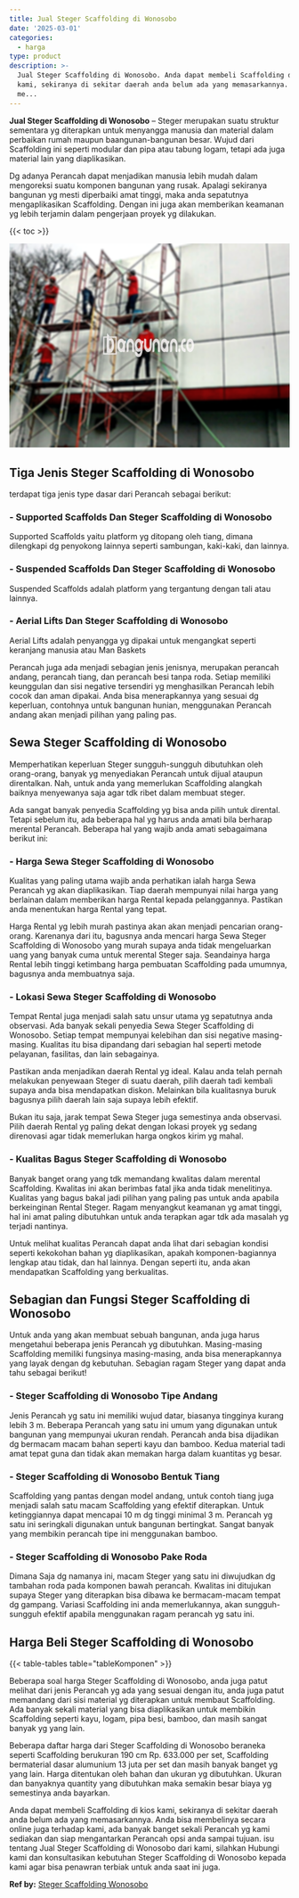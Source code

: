 ```yaml
---
title: Jual Steger Scaffolding di Wonosobo
date: '2025-03-01'
categories:
  - harga
type: product
description: >-
  Jual Steger Scaffolding di Wonosobo. Anda dapat membeli Scaffolding di kios
  kami, sekiranya di sekitar daerah anda belum ada yang memasarkannya. Anda bisa
  me...
---
```


**Jual Steger Scaffolding di Wonosobo** – Steger merupakan suatu struktur sementara yg diterapkan untuk menyangga manusia dan material dalam perbaikan rumah maupun baangunan-bangunan besar. Wujud dari Scaffolding ini seperti modular dan pipa atau tabung logam, tetapi ada juga material lain yang diaplikasikan.

Dg adanya Perancah dapat menjadikan manusia lebih mudah dalam mengoreksi suatu komponen bangunan yang rusak. Apalagi sekiranya bangunan yg mesti diperbaiki amat tinggi, maka anda sepatutnya mengaplikasikan Scaffolding. Dengan ini juga akan memberikan keamanan yg lebih terjamin dalam pengerjaan proyek yg dilakukan.

{{< toc >}}

![Jual Steger Scaffolding di Wonosobo](/images/sewa-scaffolding-steger-07.png)

## Tiga Jenis Steger Scaffolding di Wonosobo

terdapat tiga jenis type dasar dari Perancah sebagai berikut:

### \- Supported Scaffolds Dan Steger Scaffolding di Wonosobo

Supported Scaffolds yaitu platform yg ditopang oleh tiang, dimana dilengkapi dg penyokong lainnya seperti sambungan, kaki-kaki, dan lainnya.

### \- Suspended Scaffolds Dan Steger Scaffolding di Wonosobo

Suspended Scaffolds adalah platform yang tergantung dengan tali atau lainnya.

### \- Aerial Lifts Dan Steger Scaffolding di Wonosobo

Aerial Lifts adalah penyangga yg dipakai untuk mengangkat seperti keranjang manusia atau Man Baskets

Perancah juga ada menjadi sebagian jenis jenisnya, merupakan perancah andang, perancah tiang, dan perancah besi tanpa roda. Setiap memiliki keunggulan dan sisi negative tersendiri yg menghasilkan Perancah lebih cocok dan aman dipakai. Anda bisa menerapkannya yang sesuai dg keperluan, contohnya untuk bangunan hunian, menggunakan Perancah andang akan menjadi pilihan yang paling pas.

## Sewa Steger Scaffolding di Wonosobo

Memperhatikan keperluan Steger sungguh-sungguh dibutuhkan oleh orang-orang, banyak yg menyediakan Perancah untuk dijual ataupun direntalkan. Nah, untuk anda yang memerlukan Scaffolding alangkah baiknya menyewanya saja agar tdk ribet dalam membuat steger.

Ada sangat banyak penyedia Scaffolding yg bisa anda pilih untuk dirental. Tetapi sebelum itu, ada beberapa hal yg harus anda amati bila berharap merental Perancah. Beberapa hal yang wajib anda amati sebagaimana berikut ini:

### \- Harga Sewa Steger Scaffolding di Wonosobo

Kualitas yang paling utama wajib anda perhatikan ialah harga Sewa Perancah yg akan diaplikasikan. Tiap daerah mempunyai nilai harga yang berlainan dalam memberikan harga Rental kepada pelanggannya. Pastikan anda menentukan harga Rental yang tepat.

Harga Rental yg lebih murah pastinya akan akan menjadi pencarian orang-orang. Karenanya dari itu, bagusnya anda mencari harga Sewa Steger Scaffolding di Wonosobo yang murah supaya anda tidak mengeluarkan uang yang banyak cuma untuk merental Steger saja. Seandainya harga Rental lebih tinggi ketimbang harga pembuatan Scaffolding pada umumnya, bagusnya anda membuatnya saja.

### \- Lokasi Sewa Steger Scaffolding di Wonosobo

Tempat Rental juga menjadi salah satu unsur utama yg sepatutnya anda observasi. Ada banyak sekali penyedia Sewa Steger Scaffolding di Wonosobo. Setiap tempat mempunyai kelebihan dan sisi negative masing-masing. Kualitas itu bisa dipandang dari sebagian hal seperti metode pelayanan, fasilitas, dan lain sebagainya.

Pastikan anda menjadikan daerah Rental yg ideal. Kalau anda telah pernah melakukan penyewaan Steger di suatu daerah, pilih daerah tadi kembali supaya anda bisa mendapatkan diskon. Melainkan bila kualitasnya buruk bagusnya pilih daerah lain saja supaya lebih efektif.

Bukan itu saja, jarak tempat Sewa Steger juga semestinya anda observasi. Pilih daerah Rental yg paling dekat dengan lokasi proyek yg sedang direnovasi agar tidak memerlukan harga ongkos kirim yg mahal.

### \- Kualitas Bagus Steger Scaffolding di Wonosobo

Banyak banget orang yang tdk memandang kwalitas dalam merental Scaffolding. Kwalitas ini akan berimbas fatal jika anda tidak menelitinya. Kualitas yang bagus bakal jadi pilihan yang paling pas untuk anda apabila berkeinginan Rental Steger. Ragam menyangkut keamanan yg amat tinggi, hal ini amat paling dibutuhkan untuk anda terapkan agar tdk ada masalah yg terjadi nantinya.

Untuk melihat kualitas Perancah dapat anda lihat dari sebagian kondisi seperti kekokohan bahan yg diaplikasikan, apakah komponen-bagiannya lengkap atau tidak, dan hal lainnya. Dengan seperti itu, anda akan mendapatkan Scaffolding yang berkualitas.

## Sebagian dan Fungsi Steger Scaffolding di Wonosobo

Untuk anda yang akan membuat sebuah bangunan, anda juga harus mengetahui beberapa jenis Perancah yg dibutuhkan. Masing-masing Scaffolding memiliki fungsinya masing-masing, anda bisa menerapkannya yang layak dengan dg kebutuhan. Sebagian ragam Steger yang dapat anda tahu sebagai berikut!

### \- Steger Scaffolding di Wonosobo Tipe Andang

Jenis Perancah yg satu ini memiliki wujud datar, biasanya tingginya kurang lebih 3 m. Beberapa Perancah yang satu ini umum yang digunakan untuk bangunan yang mempunyai ukuran rendah. Perancah anda bisa dijadikan dg bermacam macam bahan seperti kayu dan bamboo. Kedua material tadi amat tepat guna dan tidak akan memakan harga dalam kuantitas yg besar.

### \- Steger Scaffolding di Wonosobo Bentuk Tiang

Scaffolding yang pantas dengan model andang, untuk contoh tiang juga menjadi salah satu macam Scaffolding yang efektif diterapkan. Untuk ketinggiannya dapat mencapai 10 m dg tinggi minimal 3 m. Perancah yg satu ini seringkali digunakan untuk bangunan bertingkat. Sangat banyak yang membikin perancah tipe ini menggunakan bamboo.

### \- Steger Scaffolding di Wonosobo Pake Roda

Dimana Saja dg namanya ini, macam Steger yang satu ini diwujudkan dg tambahan roda pada komponen bawah perancah. Kwalitas ini ditujukan supaya Steger yang diterapkan bisa dibawa ke bermacam-macam tempat dg gampang. Variasi Scaffolding ini anda memerlukannya, akan sungguh-sungguh efektif apabila menggunakan ragam perancah yg satu ini.

## Harga Beli Steger Scaffolding di Wonosobo

{{< table-tables table="tableKomponen" >}}

Beberapa soal harga Steger Scaffolding di Wonosobo, anda juga patut melihat dari jenis Perancah yg ada yang sesuai dengan itu, anda juga patut memandang dari sisi material yg diterapkan untuk membaut Scaffolding. Ada banyak sekali material yang bisa diaplikasikan untuk membikin Scaffolding seperti kayu, logam, pipa besi, bamboo, dan masih sangat banyak yg yang lain.

Beberapa daftar harga dari Steger Scaffolding di Wonosobo beraneka seperti Scaffolding berukuran 190 cm Rp. 633.000 per set, Scaffolding bermaterial dasar alumunium 13 juta per set dan masih banyak banget yg yang lain. Harga ditentukan oleh bahan dan ukuran yg dibutuhkan. Ukuran dan banyaknya quantity yang dibutuhkan maka semakin besar biaya yg semestinya anda bayarkan.

Anda dapat membeli Scaffolding di kios kami, sekiranya di sekitar daerah anda belum ada yang memasarkannya. Anda bisa membelinya secara online juga terhadap kami, ada banyak banget sekali Perancah yg kami sediakan dan siap mengantarkan Perancah opsi anda sampai tujuan. isu tentang Jual Steger Scaffolding di Wonosobo dari kami, silahkan Hubungi kami dan konsultasikan kebutuhan Steger Scaffolding di Wonosobo kepada kami agar bisa penawran terbiak untuk anda saat ini juga.

**Ref by:** [Steger Scaffolding Wonosobo](https://id.wikipedia.org/wiki/Steger)

